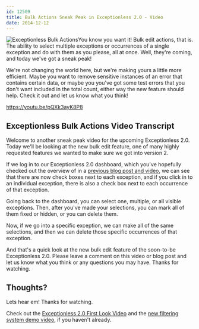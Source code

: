 ```yaml
---
id: 12509
title: Bulk Actions Sneak Peak in Exceptionless 2.0 - Video
date: 2014-12-12
---
```

![Exceptionless Bulk Actions](/assets/img/news/exceptionless-bulk-actions.gif)You know you want it! Bulk edit actions, that is. The ability to select multiple exceptions or occurrences of a single exception and do with them as you please, all at once. Well, they're coming, and today we've got a sneak peak!

We're not changing the world here, but we're making yours a little more efficient. Maybe you want to remove sensitive instances of an error that contains certain data, or maybe you you've got some test errors that you don't want included in the total count, either way the new feature should help. Check it out and let us know what you think!<!--more-->

https://youtu.be/pQXk3ayK8P8

## Exceptionless Bulk Actions Video Transcript

Welcome to another sneak peak video for the upcoming Exceptionless 2.0. Today we'll be looking at the new bulk edit feature, one of many highly requested features we wanted to make sure we got into version 2.

If we log in to our Exceptionless 2.0 dashboard, which you've hopefully checked out the overview of in a [previous blog post and video](/exceptionless-2-0-user-interface-first-look/ "Exceptionless 2.0 First Look Video"), we can see that there are now check boxes next to each exception, and if you click in to an individual exception, there is also a check box next to each occurrence of that exception.

Going back to the dashboard, you can select one, multiple, or all visible exceptions. Then, after you've made your selections, you can mark all of them fixed or hidden, or you can delete them.

Now, if we go into a specific exception, we can make all of the same selections, and then we can delete those specific occurrences of that exception.

And that's a quick look at the new bulk edit feature of the soon-to-be Exceptionless 2.0. Please leave a comment on this video or blog post and let us know what you think or any questions you may have. Thanks for watching.

## Thoughts?

Lets hear em! Thanks for watching.

Check out the [Exceptionless 2.0 First Look Video](/exceptionless-2-0-user-interface-first-look/ "Exceptionless 2.0 First Look") and the [new filtering system demo video](/filter-your-exceptions-video-demo/ "Exceptionless 2.0 Filtering Demo"), if you haven't already.
